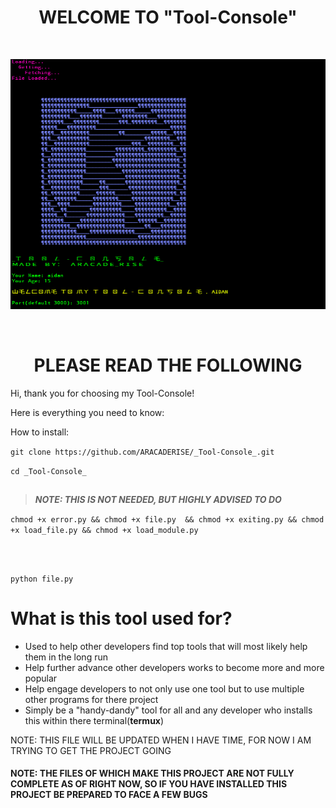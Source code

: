  # <h1 align="center">WELCOME TO __"Tool-Console"__</h1> 
 
 </br>
<p align="center">
<img height="400" width="650" src="https://github.com/ARACADERISE/_Tool-Console_/blob/master/Screenshot%202019-06-07%20at%2012.09.54%20PM.png?raw=true">
</p>
</br>

### <h1 align="center">PLEASE READ THE FOLLOWING</h1> 



Hi, thank you for choosing my Tool-Console!

Here is everything you need to know:

How to install:

``` git clone https://github.com/ARACADERISE/_Tool-Console_.git ```

 ```cd _Tool-Console_ ```

## ##
 > **_NOTE: THIS IS NOT NEEDED, BUT HIGHLY ADVISED TO DO_** 
 
 ``` chmod +x error.py && chmod +x file.py  && chmod +x exiting.py && chmod +x load_file.py && chmod +x load_module.py ```
## ##
 
</br>
 
 ```python file.py ```
 
 
 # What is this tool used for?
  - Used to help other developers find top tools that will most likely help them in the long run
  - Help further advance other developers works to become more and more popular
  - Help engage developers to not only use one tool but to use multiple other programs for there project
  - Simply be a "handy-dandy" tool for all and any developer who installs this within there terminal(**termux**)

 NOTE: THIS FILE WILL BE UPDATED WHEN I HAVE TIME, FOR NOW I AM TRYING TO GET THE PROJECT GOING 
 #### NOTE: THE FILES OF WHICH MAKE THIS PROJECT ARE NOT FULLY COMPLETE AS OF RIGHT NOW, SO IF YOU HAVE INSTALLED THIS PROJECT BE              PREPARED TO FACE A FEW BUGS
